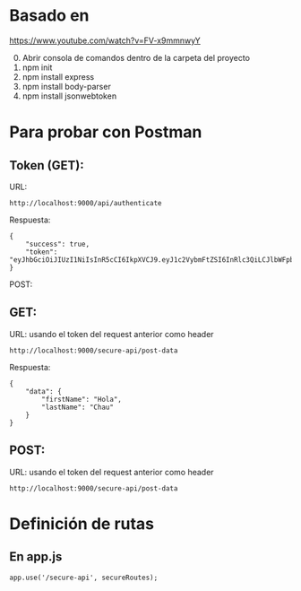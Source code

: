 # Basado en

https://www.youtube.com/watch?v=FV-x9mmnwyY



0. Abrir consola de comandos dentro de la carpeta del proyecto
1. npm init
2. npm install express
3. npm install body-parser
4. npm install jsonwebtoken

# Para probar con Postman

## Token (GET): 

URL: 
    
    http://localhost:9000/api/authenticate

Respuesta:

    {
        "success": true,
        "token": "eyJhbGciOiJIUzI1NiIsInR5cCI6IkpXVCJ9.eyJ1c2VybmFtZSI6InRlc3QiLCJlbWFpbCI6InRlc3RAdGVzdC5jb20iLCJpYXQiOjE1MTE4OTQyMjQsImV4cCI6MTUxMTg5ODIyNH0.DaLyWUcB9P1GFBBp3bjOWI8TM1mYAT5DllIdE4IXr9o"
    }

POST:

## GET:

URL:
usando el token del request anterior como header

    http://localhost:9000/secure-api/post-data

Respuesta:

    {
        "data": {
            "firstName": "Hola",
            "lastName": "Chau"
        }
    }

## POST:

URL:
usando el token del request anterior como header

    http://localhost:9000/secure-api/post-data



# Definición de rutas

## En app.js

    app.use('/secure-api', secureRoutes);


